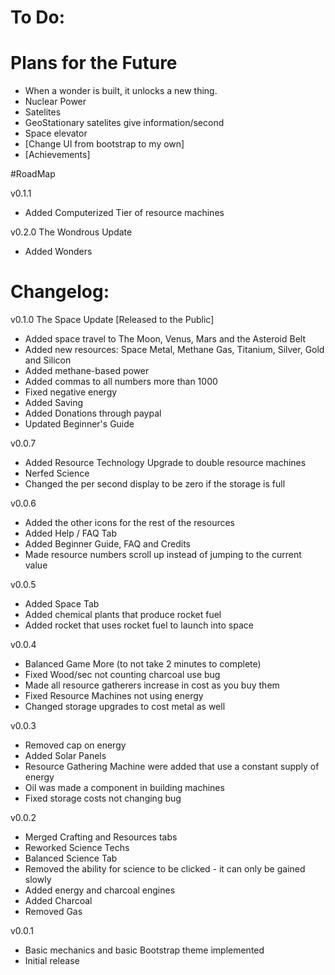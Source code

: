 # To Do:

# Plans for the Future
- When a wonder is built, it unlocks a new thing.
- Nuclear Power
- Satelites
- GeoStationary satelites give information/second
- Space elevator
- [Change UI from bootstrap to my own]
- [Achievements]

#RoadMap

v0.1.1

- Added Computerized Tier of resource machines

v0.2.0 The Wondrous Update
- Added Wonders

# Changelog:

v0.1.0 The Space Update [Released to the Public]
- Added space travel to The Moon, Venus, Mars and the Asteroid Belt
- Added new resources: Space Metal, Methane Gas, Titanium, Silver, Gold and Silicon
- Added methane-based power
- Added commas to all numbers more than 1000
- Fixed negative energy
- Added Saving
- Added Donations through paypal
- Updated Beginner's Guide

v0.0.7
- Added Resource Technology Upgrade to double resource machines
- Nerfed Science
- Changed the per second display to be zero if the storage is full

v0.0.6
- Added the other icons for the rest of the resources
- Added Help / FAQ Tab
- Added Beginner Guide, FAQ and Credits
- Made resource numbers scroll up instead of jumping to the current value

v0.0.5
- Added Space Tab
- Added chemical plants that produce rocket fuel
- Added rocket that uses rocket fuel to launch into space

v0.0.4 
- Balanced Game More (to not take 2 minutes to complete)
- Fixed Wood/sec not counting charcoal use bug
- Made all resource gatherers increase in cost as you buy them
- Fixed Resource Machines not using energy
- Changed storage upgrades to cost metal as well

v0.0.3
- Removed cap on energy
- Added Solar Panels
- Resource Gathering Machine were added that use a constant supply of energy
- Oil was made a component in building machines
- Fixed storage costs not changing bug

v0.0.2
- Merged Crafting and Resources tabs
- Reworked Science Techs
- Balanced Science Tab
- Removed the ability for science to be clicked - it can only be gained slowly
- Added energy and charcoal engines
- Added Charcoal
- Removed Gas

v0.0.1
- Basic mechanics and basic Bootstrap theme implemented
- Initial release